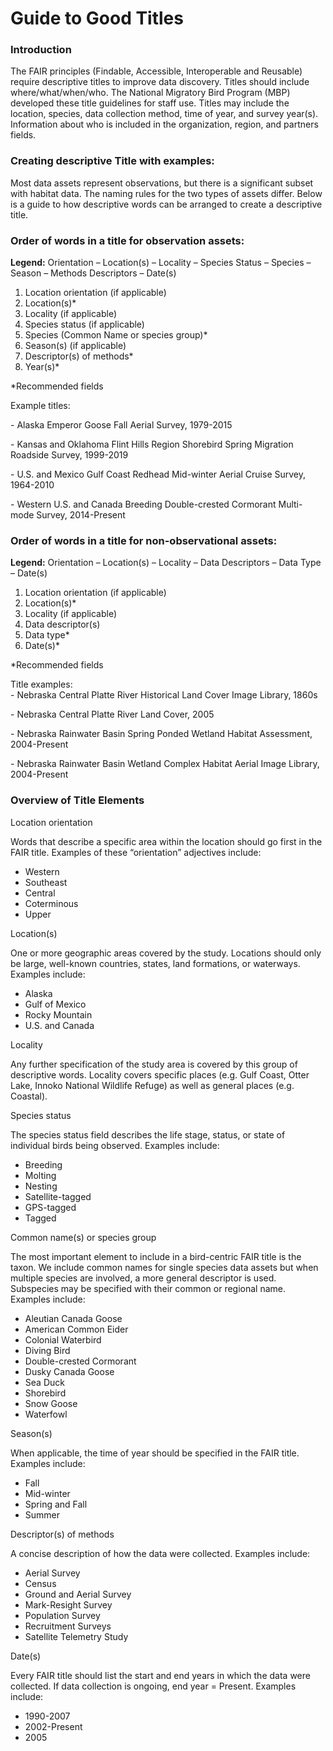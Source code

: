 # Guide to Good Titles

### Introduction&#x20;

The FAIR principles (Findable, Accessible, Interoperable and Reusable) require descriptive titles to improve data discovery. Titles should include where/what/when/who. The National Migratory Bird Program (MBP) developed these title guidelines for staff use.  Titles may include the location, species, data collection method, time of year, and survey year(s). Information about who is included in the organization, region, and partners fields.&#x20;

### Creating descriptive Title with examples:

Most data assets represent observations, but there is a significant subset with habitat data. The naming rules for the two types of assets differ.  Below is a guide to how descriptive words can be arranged to create a descriptive title.&#x20;

### Order of words in a title for observation assets:   &#x20;

**Legend:**  Orientation – Location(s) – Locality – Species Status – Species – Season – Methods Descriptors – Date(s)&#x20;

1. Location orientation (if applicable)&#x20;
2. Location(s)\*&#x20;
3. Locality (if applicable)&#x20;
4. Species status (if applicable)&#x20;
5. Species (Common Name or species group)\*&#x20;
6. Season(s) (if applicable)&#x20;
7. Descriptor(s) of methods\* &#x20;
8. Year(s)\*&#x20;

\*Recommended fields

Example titles:&#x20;

\- Alaska Emperor Goose Fall Aerial Survey, 1979-2015&#x20;

\- Kansas and Oklahoma Flint Hills Region Shorebird Spring Migration Roadside Survey, 1999-2019&#x20;

\- U.S. and Mexico Gulf Coast Redhead Mid-winter Aerial Cruise Survey, 1964-2010&#x20;

\- Western U.S. and Canada Breeding Double-crested Cormorant Multi-mode Survey, 2014-Present&#x20;

### Order of words in a title for non-observational assets:&#x20;

**Legend:**  Orientation – Location(s) – Locality – Data Descriptors – Data Type – Date(s)&#x20;

1. Location orientation (if applicable)&#x20;
2. Location(s)\*&#x20;
3. Locality (if applicable)&#x20;
4. Data descriptor(s)&#x20;
5. Data type\*&#x20;
6. Date(s)\*&#x20;

\*Recommended fields&#x20;

Title examples: \
\- Nebraska Central Platte River Historical Land Cover Image Library, 1860s&#x20;

\- Nebraska Central Platte River Land Cover, 2005&#x20;

\- Nebraska Rainwater Basin Spring Ponded Wetland Habitat Assessment, 2004-Present&#x20;

\- Nebraska Rainwater Basin Wetland Complex Habitat Aerial Image Library, 2004-Present&#x20;

&#x20;

### Overview of Title Elements&#x20;

Location orientation&#x20;

Words that describe a specific area within the location should go first in the FAIR title. Examples of these “orientation” adjectives include:&#x20;

* Western&#x20;
* Southeast&#x20;
* Central&#x20;
* Coterminous&#x20;
* Upper&#x20;

Location(s)&#x20;

One or more geographic areas covered by the study. Locations should only be large, well-known countries, states, land formations, or waterways. Examples include:&#x20;

* Alaska&#x20;
* Gulf of Mexico&#x20;
* Rocky Mountain&#x20;
* U.S. and Canada&#x20;

Locality&#x20;

Any further specification of the study area is covered by this group of descriptive words. Locality covers specific places (e.g. Gulf Coast, Otter Lake, Innoko National Wildlife Refuge) as well as general places (e.g. Coastal).&#x20;

Species status&#x20;

The species status field describes the life stage, status, or state of individual birds being observed. Examples include:&#x20;

* Breeding&#x20;
* Molting&#x20;
* Nesting&#x20;
* Satellite-tagged&#x20;
* GPS-tagged&#x20;
* Tagged&#x20;

Common name(s) or species group&#x20;

The most important element to include in a bird-centric FAIR title is the taxon. We include common names for single species data assets but when multiple species are involved, a more general descriptor is used. Subspecies may be specified with their common or regional name. Examples include:&#x20;

* Aleutian Canada Goose&#x20;
* American Common Eider&#x20;
* Colonial Waterbird&#x20;
* Diving Bird&#x20;
* Double-crested Cormorant&#x20;
* Dusky Canada Goose&#x20;
* Sea Duck&#x20;
* Shorebird&#x20;
* Snow Goose&#x20;
* Waterfowl&#x20;

Season(s)&#x20;

When applicable, the time of year should be specified in the FAIR title. Examples include:&#x20;

* Fall&#x20;
* Mid-winter&#x20;
* Spring and Fall&#x20;
* Summer&#x20;

Descriptor(s) of methods&#x20;

A concise description of how the data were collected. Examples include:&#x20;

* Aerial Survey&#x20;
* Census&#x20;
* Ground and Aerial Survey&#x20;
* Mark-Resight Survey&#x20;
* Population Survey&#x20;
* Recruitment Surveys&#x20;
* Satellite Telemetry Study&#x20;

Date(s)&#x20;

Every FAIR title should list the start and end years in which the data were collected. If data collection is ongoing, end year = Present. Examples include:&#x20;

* 1990-2007&#x20;
* 2002-Present&#x20;
* 2005&#x20;

